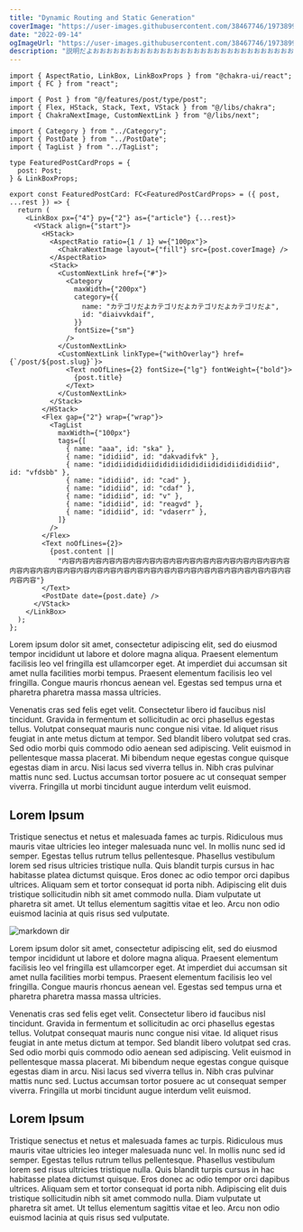 ```yaml
---
title: "Dynamic Routing and Static Generation"
coverImage: "https://user-images.githubusercontent.com/38467746/197389976-0cf52232-7125-4bbc-a2ed-04bd1cd18357.jpeg"
date: "2022-09-14"
ogImageUrl: "https://user-images.githubusercontent.com/38467746/197389976-0cf52232-7125-4bbc-a2ed-04bd1cd18357.jpeg"
description: "説明だよおおおおおおおおおおおおおおおおおおおおおおおおおおおおおおおおおおおおおおおおおおおおおおおおおおおおおおおおおおおおおおおおおおおおおおおおおおおおお"
---
```


```tsx:index.tsx
import { AspectRatio, LinkBox, LinkBoxProps } from "@chakra-ui/react";
import { FC } from "react";

import { Post } from "@/features/post/type/post";
import { Flex, HStack, Stack, Text, VStack } from "@/libs/chakra";
import { ChakraNextImage, CustomNextLink } from "@/libs/next";

import { Category } from "../Category";
import { PostDate } from "../PostDate";
import { TagList } from "../TagList";

type FeaturedPostCardProps = {
  post: Post;
} & LinkBoxProps;

export const FeaturedPostCard: FC<FeaturedPostCardProps> = ({ post, ...rest }) => {
  return (
    <LinkBox px={"4"} py={"2"} as={"article"} {...rest}>
      <VStack align={"start"}>
        <HStack>
          <AspectRatio ratio={1 / 1} w={"100px"}>
            <ChakraNextImage layout={"fill"} src={post.coverImage} />
          </AspectRatio>
          <Stack>
            <CustomNextLink href={"#"}>
              <Category
                maxWidth={"200px"}
                category={{
                  name: "カテゴリだよカテゴリだよカテゴリだよカテゴリだよ",
                  id: "diaivvkdaif",
                }}
                fontSize={"sm"}
              />
            </CustomNextLink>
            <CustomNextLink linkType={"withOverlay"} href={`/post/${post.slug}`}>
              <Text noOfLines={2} fontSize={"lg"} fontWeight={"bold"}>
                {post.title}
              </Text>
            </CustomNextLink>
          </Stack>
        </HStack>
        <Flex gap={"2"} wrap={"wrap"}>
          <TagList
            maxWidth={"100px"}
            tags={[
              { name: "aaa", id: "ska" },
              { name: "ididiid", id: "dakvadifvk" },
              { name: "ididiidididiidididiidididiidididiidididiid", id: "vfdsbb" },
              { name: "ididiid", id: "cad" },
              { name: "ididiid", id: "cdaf" },
              { name: "ididiid", id: "v" },
              { name: "ididiid", id: "reagvd" },
              { name: "ididiid", id: "vdaserr" },
            ]}
          />
        </Flex>
        <Text noOfLines={2}>
          {post.content ||
            "内容内容内容内容内容内容内容内容内容内容内容内容内容内容内容内容内容内容内容内容内容内容内容内容内容内容内容内容内容内容内容内容内容内容内容内容内容内容内容内容"}
        </Text>
        <PostDate date={post.date} />
      </VStack>
    </LinkBox>
  );
};
```

Lorem ipsum dolor sit amet, consectetur adipiscing elit, sed do eiusmod tempor incididunt ut labore et dolore magna aliqua. Praesent elementum facilisis leo vel fringilla est ullamcorper eget. At imperdiet dui accumsan sit amet nulla facilities morbi tempus. Praesent elementum facilisis leo vel fringilla. Congue mauris rhoncus aenean vel. Egestas sed tempus urna et pharetra pharetra massa massa ultricies.

Venenatis cras sed felis eget velit. Consectetur libero id faucibus nisl tincidunt. Gravida in fermentum et sollicitudin ac orci phasellus egestas tellus. Volutpat consequat mauris nunc congue nisi vitae. Id aliquet risus feugiat in ante metus dictum at tempor. Sed blandit libero volutpat sed cras. Sed odio morbi quis commodo odio aenean sed adipiscing. Velit euismod in pellentesque massa placerat. Mi bibendum neque egestas congue quisque egestas diam in arcu. Nisi lacus sed viverra tellus in. Nibh cras pulvinar mattis nunc sed. Luctus accumsan tortor posuere ac ut consequat semper viverra. Fringilla ut morbi tincidunt augue interdum velit euismod.

## Lorem Ipsum

Tristique senectus et netus et malesuada fames ac turpis. Ridiculous mus mauris vitae ultricies leo integer malesuada nunc vel. In mollis nunc sed id semper. Egestas tellus rutrum tellus pellentesque. Phasellus vestibulum lorem sed risus ultricies tristique nulla. Quis blandit turpis cursus in hac habitasse platea dictumst quisque. Eros donec ac odio tempor orci dapibus ultrices. Aliquam sem et tortor consequat id porta nibh. Adipiscing elit duis tristique sollicitudin nibh sit amet commodo nulla. Diam vulputate ut pharetra sit amet. Ut tellus elementum sagittis vitae et leo. Arcu non odio euismod lacinia at quis risus sed vulputate.

![markdown dir](https://user-images.githubusercontent.com/38467746/197389976-0cf52232-7125-4bbc-a2ed-04bd1cd18357.jpeg)

Lorem ipsum dolor sit amet, consectetur adipiscing elit, sed do eiusmod tempor incididunt ut labore et dolore magna aliqua. Praesent elementum facilisis leo vel fringilla est ullamcorper eget. At imperdiet dui accumsan sit amet nulla facilities morbi tempus. Praesent elementum facilisis leo vel fringilla. Congue mauris rhoncus aenean vel. Egestas sed tempus urna et pharetra pharetra massa massa ultricies.

Venenatis cras sed felis eget velit. Consectetur libero id faucibus nisl tincidunt. Gravida in fermentum et sollicitudin ac orci phasellus egestas tellus. Volutpat consequat mauris nunc congue nisi vitae. Id aliquet risus feugiat in ante metus dictum at tempor. Sed blandit libero volutpat sed cras. Sed odio morbi quis commodo odio aenean sed adipiscing. Velit euismod in pellentesque massa placerat. Mi bibendum neque egestas congue quisque egestas diam in arcu. Nisi lacus sed viverra tellus in. Nibh cras pulvinar mattis nunc sed. Luctus accumsan tortor posuere ac ut consequat semper viverra. Fringilla ut morbi tincidunt augue interdum velit euismod.

## Lorem Ipsum

Tristique senectus et netus et malesuada fames ac turpis. Ridiculous mus mauris vitae ultricies leo integer malesuada nunc vel. In mollis nunc sed id semper. Egestas tellus rutrum tellus pellentesque. Phasellus vestibulum lorem sed risus ultricies tristique nulla. Quis blandit turpis cursus in hac habitasse platea dictumst quisque. Eros donec ac odio tempor orci dapibus ultrices. Aliquam sem et tortor consequat id porta nibh. Adipiscing elit duis tristique sollicitudin nibh sit amet commodo nulla. Diam vulputate ut pharetra sit amet. Ut tellus elementum sagittis vitae et leo. Arcu non odio euismod lacinia at quis risus sed vulputate.
